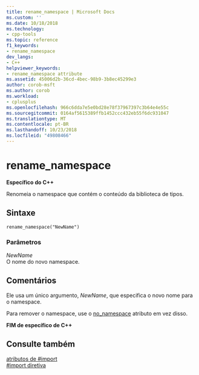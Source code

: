 ```yaml
---
title: rename_namespace | Microsoft Docs
ms.custom: ''
ms.date: 10/18/2018
ms.technology:
- cpp-tools
ms.topic: reference
f1_keywords:
- rename_namespace
dev_langs:
- C++
helpviewer_keywords:
- rename_namespace attribute
ms.assetid: 45006d2b-36cd-4bec-98b9-3b8ec45299e3
author: corob-msft
ms.author: corob
ms.workload:
- cplusplus
ms.openlocfilehash: 966c6dda7e5e0bd28e78f37967397c3b64e4e55c
ms.sourcegitcommit: 0164af5615389ffb1452ccc432eb55f6dc931047
ms.translationtype: MT
ms.contentlocale: pt-BR
ms.lasthandoff: 10/23/2018
ms.locfileid: "49808466"
---
```

# <a name="renamenamespace"></a>rename_namespace

**Específico do C++**

Renomeia o namespace que contém o conteúdo da biblioteca de tipos.

## <a name="syntax"></a>Sintaxe

```
rename_namespace("NewName")
```

### <a name="parameters"></a>Parâmetros

*NewName*<br/>
O nome do novo namespace.

## <a name="remarks"></a>Comentários

Ele usa um único argumento, *NewName*, que especifica o novo nome para o namespace.

Para remover o namespace, use o [no_namespace](../preprocessor/no-namespace.md) atributo em vez disso.

**FIM de específico de C++**

## <a name="see-also"></a>Consulte também

[atributos de #import](../preprocessor/hash-import-attributes-cpp.md)<br/>
[#import diretiva](../preprocessor/hash-import-directive-cpp.md)
